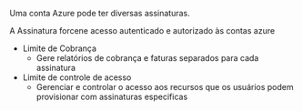 Uma conta Azure pode ter diversas assinaturas.

A Assinatura forcene acesso autenticado e autorizado às contas azure

- Limite de Cobrança
	- Gere relatórios de cobrança e faturas separados para cada assinatura
- Limite de controle de acesso
	- Gerenciar e controlar o acesso aos recursos que os usuários podem provisionar com assinaturas especificas